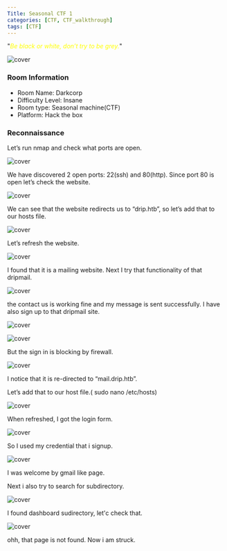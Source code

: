 ```yaml
---
Title: Seasonal CTF 1
categories: [CTF, CTF_walkthrough]
tags: [CTF]
---
```

"<span style="color:yellow">*Be black or white, don’t try to be grey.*</span>"

![cover](/pictures/SWS_pictures/darkcorp/cover.png)


### Room Information
- Room Name: Darkcorp
- Difficulty Level: Insane
- Room type: Seasonal machine(CTF)
- Platform: Hack the box

### Reconnaissance

Let’s run nmap and check what ports are open.

![cover](/pictures/SWS_pictures/darkcorp/nmap.png)

We have discovered 2 open ports: 22(ssh) and 80(http). Since port 80 is open let’s check the website.

![cover](/pictures/SWS_pictures/darkcorp/404.png)

We can see that the website redirects us to “drip.htb”, so let’s add that to our hosts file.

![cover](/pictures/SWS_pictures/darkcorp/nano.png)

Let’s refresh the website.

![cover](/pictures/SWS_pictures/darkcorp/website.png)

I found that it is a mailing website. Next I try that functionality of that dripmail.

![cover](/pictures/SWS_pictures/darkcorp/contactus.png)

the contact us is working fine and my message is sent successfully. I have also sign up to that dripmail site.

![cover](/pictures/SWS_pictures/darkcorp/signup.png)

![cover](/pictures/SWS_pictures/darkcorp/signup2.png)

But the sign in is blocking by firewall.

![cover](/pictures/SWS_pictures/darkcorp/signin.png)

I notice that it is re-directed to “mail.drip.htb”. 

Let’s add that to our host file.( sudo nano /etc/hosts)

![cover](/pictures/SWS_pictures/darkcorp/mailnano.png)

When refreshed, I got the login form. 

![cover](/pictures/SWS_pictures/darkcorp/mail.png)

So I used my credential that i signup.

![cover](/pictures/SWS_pictures/darkcorp/htbmail.png)

I was welcome by gmail like page. 

Next i also try to search for subdirectory.

![cover](/pictures/SWS_pictures/darkcorp/dirsearch.png)

I found dashboard sudirectory, let'c check that.

![cover](/pictures/SWS_pictures/darkcorp/dashboard.png)

ohh, that page is not found. Now i am struck.


